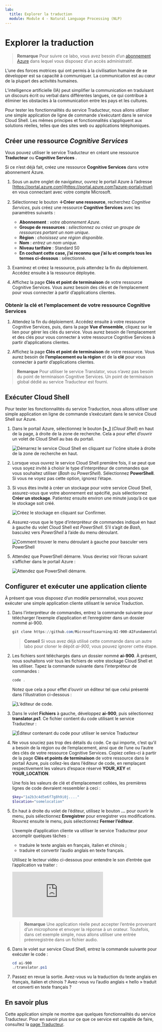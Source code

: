 ```yaml
---
lab:
  title: Explorer la traduction
  module: Module 4 - Natural Language Processing (NLP)
---
```


# <a name="explore-translation"></a>Explorer la traduction

> **Remarque** Pour suivre ce labo, vous avez besoin d’un [abonnement Azure](https://azure.microsoft.com/free?azure-portal=true) dans lequel vous disposez d’un accès administratif.

L’une des forces motrices qui ont permis à la civilisation humaine de se développer est sa capacité à communiquer. La communication est au cœur de la plupart des activités humaines.

L’intelligence artificielle (IA) peut simplifier la communication en traduisant un discours écrit ou verbal dans différentes langues, ce qui contribue à éliminer les obstacles à la communication entre les pays et les cultures.

Pour tester les fonctionnalités du service Traducteur, nous allons utiliser une simple application de ligne de commande s’exécutant dans le service Cloud Shell. Les mêmes principes et fonctionnalités s’appliquent aux solutions réelles, telles que des sites web ou applications téléphoniques.

## <a name="create-a-cognitive-services-resource"></a>Créer une ressource *Cognitive Services*

Vous pouvez utiliser le service Traducteur en créant une ressource **Traducteur** ou **Cognitive Services** .

Si ce n’est déjà fait, créez une ressource **Cognitive Services** dans votre abonnement Azure.

1. Sous un autre onglet de navigateur, ouvrez le portail Azure à l’adresse [https://portal.azure.com](https://portal.azure.com?azure-portal=true) en vous connectant avec votre compte Microsoft.

1. Sélectionnez le bouton **&#65291;Créer une ressource**, recherchez *Cognitive Services*, puis créez une ressource **Cognitive Services** avec les paramètres suivants :
    - **Abonnement** : *votre abonnement Azure*.
    - **Groupe de ressources** : *sélectionnez ou créez un groupe de ressources portant un nom unique*.
    - **Région** : *choisissez une région disponible*.
    - **Nom** : *entrez un nom unique.*
    - **Niveau tarifaire** : Standard S0
    - **En cochant cette case, j’ai reconnu que j’ai lu et compris tous les termes ci-dessous** : sélectionné.

1. Examinez et créez la ressource, puis attendez la fin du déploiement. Accédez ensuite à la ressource déployée.

1. Affichez la page **Clés et point de terminaison** de votre ressource Cognitive Services. Vous aurez besoin des clés et de l’emplacement pour vous connecter à partir d’applications clientes.

### <a name="get-the-key-and-location-for-your-cognitive-services-resource"></a>Obtenir la clé et l’emplacement de votre ressource Cognitive Services

1. Attendez la fin du déploiement. Accédez ensuite à votre ressource Cognitive Services, puis, dans la page **Vue d’ensemble**, cliquez sur le lien pour gérer les clés du service. Vous aurez besoin de l’emplacement et des clés pour vous connecter à votre ressource Cognitive Services à partir d’applications clientes.

1. Affichez la page **Clés et point de terminaison** de votre ressource. Vous aurez besoin de **l’emplacement ou la région** et de la **clé** pour vous connecter à partir d’applications clientes.

> **Remarque** Pour utiliser le service Translator, vous n’avez pas besoin du point de terminaison Cognitive Services. Un point de terminaison global dédié au service Traducteur est fourni. 

## <a name="run-cloud-shell"></a>Exécuter Cloud Shell

Pour tester les fonctionnalités du service Traduction, nous allons utiliser une simple application en ligne de commande s’exécutant dans le service Cloud Shell sur Azure. 

1. Dans le portail Azure, sélectionnez le bouton **[>_]** (*Cloud Shell*) en haut de la page, à droite de la zone de recherche. Cela a pour effet d’ouvrir un volet de Cloud Shell au bas du portail.

    ![Démarrez le service Cloud Shell en cliquant sur l’icône située à droite de la zone de recherche en haut.](media/translate-text-and-speech/powershell-portal-guide-1.png)

1. Lorsque vous ouvrez le service Cloud Shell première fois, il se peut que vous soyez invité à choisir le type d’interpréteur de commandes que vous souhaitez utiliser (*Bash* ou *PowerShell*). Sélectionnez **PowerShell**. Si vous ne voyez pas cette option, ignorez l’étape.  

1. Si vous êtes invité à créer un stockage pour votre service Cloud Shell, assurez-vous que votre abonnement est spécifié, puis sélectionnez **Créer un stockage**. Patientez ensuite environ une minute jusqu’à ce que le stockage soit créé.

    ![Créez le stockage en cliquant sur Confirmer.](media/translate-text-and-speech/powershell-portal-guide-2.png)

1. Assurez-vous que le type d’interpréteur de commandes indiqué en haut à gauche du volet Cloud Shell est *PowerShell*. S’il s’agit de *Bash*, basculez vers *PowerShell* à l’aide du menu déroulant. 

    ![Comment trouver le menu déroulant à gauche pour basculer vers PowerShell](media/translate-text-and-speech/powershell-portal-guide-3.png) 

1. Attendez que PowerShell démarre. Vous devriez voir l’écran suivant s’afficher dans le portail Azure :  

    ![Attendez que PowerShell démarre.](media/translate-text-and-speech/powershell-prompt.png)

## <a name="configure-and-run-a-client-application"></a>Configurer et exécuter une application cliente

À présent que vous disposez d’un modèle personnalisé, vous pouvez exécuter une simple application cliente utilisant le service Traduction.

1. Dans l’interpréteur de commandes, entrez la commande suivante pour télécharger l’exemple d’application et l’enregistrer dans un dossier nommé ai-900.

    ```PowerShell
    git clone https://github.com/MicrosoftLearning/AI-900-AIFundamentals ai-900
    ```

    >**Conseil** Si vous avez déjà utilisé cette commande dans un autre labo pour cloner le dépôt *ai-900*, vous pouvez ignorer cette étape.

1. Les fichiers sont téléchargés dans un dossier nommé **ai-900**. À présent, nous souhaitons voir tous les fichiers de votre stockage Cloud Shell et les utiliser. Tapez la commande suivante dans l’interpréteur de commandes : 

     ```PowerShell
    code .
    ```

    Notez que cela a pour effet d’ouvrir un éditeur tel que celui présenté dans l’illustration ci-dessous : 

    ![L’éditeur de code.](media/translate-text-and-speech/powershell-portal-guide-4.png)

1. Dans le volet **Fichiers** à gauche, développez **ai-900**, puis sélectionnez **translator.ps1**. Ce fichier contient du code utilisant le service Traducteur :

    ![Éditeur contenant du code pour utiliser le service Traducteur](media/translate-text-and-speech/translate-code.png)

1. Ne vous souciez pas trop des détails du code. Ce qui importe, c’est qu’il a besoin de la région ou de l’emplacement, ainsi que de l’une ou l’autre des clés de votre ressource Cognitive Services. Copiez celles-ci à partir de la page **Clés et points de terminaison** de votre ressource dans le portail Azure, puis collez-les dans l’éditeur de code, en remplaçant respectivement les valeurs d’espace réservé **YOUR_KEY** et **YOUR_LOCATION**.

    Une fois les valeurs de clé et d’emplacement collées, les premières lignes de code devraient ressembler à ceci :

    ```PowerShell
    $key="1a2b3c4d5e6f7g8h9i0j...."
    $location="somelocation"
    ```

1. En haut à droite du volet de l’éditeur, utilisez le bouton **...** pour ouvrir le menu, puis sélectionnez **Enregistrer** pour enregistrer vos modifications. Rouvrez ensuite le menu, puis sélectionnez **Fermer l’éditeur**.

    L’exemple d’application cliente va utiliser le service Traducteur pour accomplir quelques tâches :
    - traduire le texte anglais en français, italien et chinois ;
    - traduire et convertir l’audio anglais en texte français.

    Utilisez le lecteur vidéo ci-dessous pour entendre le son d’entrée que l’application va traiter :

    <div class="embeddedvideo"><iframe src="https://www.microsoft.com/videoplayer/embed/RWORN0" frameborder="0" allowfullscreen="true" data-linktype="external"></iframe></div>


    > **Remarque** Une application réelle peut accepter l’entrée provenant d’un microphone et envoyer la réponse à un orateur. Toutefois, dans cet exemple simple, nous allons utiliser une entrée préenregistrée dans un fichier audio.

1. Dans le volet sur service Cloud Shell, entrez la commande suivante pour exécuter le code :

    ```PowerShell
    cd ai-900
    ./translator.ps1
    ```

1. Passez en revue la sortie. Avez-vous vu la traduction du texte anglais en français, italien et chinois ?  Avez-vous vu l’audio anglais « hello » traduit et converti en texte français ?

## <a name="learn-more"></a>En savoir plus

Cette application simple ne montre que quelques fonctionnalités du service Traducteur. Pour en savoir plus sur ce que ce service est capable de faire, consultez la [page Traducteur](https://docs.microsoft.com/azure/cognitive-services/translator/translator-overview).